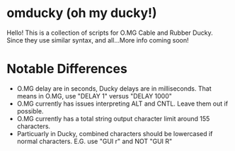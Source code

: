 omducky (oh my ducky!)
=============
Hello! This is a collection of scripts for O.MG Cable and Rubber Ducky. Since they use similar syntax, and all...More info coming soon!


Notable Differences
===========
- O.MG delay are in seconds, Ducky delays are in milliseconds. That means in O.MG, use "DELAY 1" versus "DELAY 1000"
- O.MG currently has issues interpreting ALT and CNTL. Leave them out if possible.
- O.MG currently has a total string output character limit around 155 characters.
- Particuarly in Ducky, combined characters should be lowercased if normal characters. E.G. use "GUI r" and NOT "GUI R"

